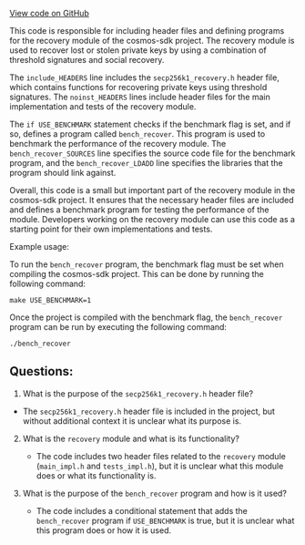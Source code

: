 [View code on GitHub](https://github.com/cosmos/cosmos-sdk/blob/main/crypto/keys/secp256k1/internal/secp256k1/libsecp256k1/src/modules/recovery/Makefile.am.include)

This code is responsible for including header files and defining programs for the recovery module of the cosmos-sdk project. The recovery module is used to recover lost or stolen private keys by using a combination of threshold signatures and social recovery. 

The `include_HEADERS` line includes the `secp256k1_recovery.h` header file, which contains functions for recovering private keys using threshold signatures. The `noinst_HEADERS` lines include header files for the main implementation and tests of the recovery module.

The `if USE_BENCHMARK` statement checks if the benchmark flag is set, and if so, defines a program called `bench_recover`. This program is used to benchmark the performance of the recovery module. The `bench_recover_SOURCES` line specifies the source code file for the benchmark program, and the `bench_recover_LDADD` line specifies the libraries that the program should link against.

Overall, this code is a small but important part of the recovery module in the cosmos-sdk project. It ensures that the necessary header files are included and defines a benchmark program for testing the performance of the module. Developers working on the recovery module can use this code as a starting point for their own implementations and tests. 

Example usage:

To run the `bench_recover` program, the benchmark flag must be set when compiling the cosmos-sdk project. This can be done by running the following command:

```
make USE_BENCHMARK=1
```

Once the project is compiled with the benchmark flag, the `bench_recover` program can be run by executing the following command:

```
./bench_recover
```
## Questions: 
 1. What is the purpose of the `secp256k1_recovery.h` header file?
   - The `secp256k1_recovery.h` header file is included in the project, but without additional context it is unclear what its purpose is.

2. What is the `recovery` module and what is its functionality?
   - The code includes two header files related to the `recovery` module (`main_impl.h` and `tests_impl.h`), but it is unclear what this module does or what its functionality is.

3. What is the purpose of the `bench_recover` program and how is it used?
   - The code includes a conditional statement that adds the `bench_recover` program if `USE_BENCHMARK` is true, but it is unclear what this program does or how it is used.